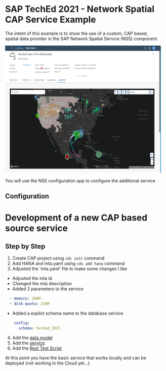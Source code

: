 # SAP TechEd 2021 - Network Spatial CAP Service Example  
The intent of this example is to show the use of a custom, CAP based, spatial data provider in the SAP Network Spatial Service (NSS) component.

<img src="./doc/images/ain-nss-screenshot.png" alt="AIN NSS Screenshot" height="411" width="640"/>

You will use the NSS configuration app to configure the additional service

## Configuration

# Development of a new CAP based source service 
## Step by Step
1. Create CAP project using `cds init` command
2. Add HANA and mta.yaml using `cds add hana` command
3. Adjusted the 'mta.yaml' file to make some changes I like
  - Adjusted the mta id
  - Changed the mta description
  - Added 2 parameters to the service
  ```yaml
    - memory: 200M
    - disk-quota: 250M
  ```
  - Added a explict schema name to the database service
  ```yaml
      config:
        schema: teched_2021
  ```
4. Add the [data model](./db/core.cds)
5. Add the [service](./srv/example.cds)
6. Add the [Rest Test Script](./test/example-service.http)

At this point you have the basic service that works locally and can be deployed (not working in the Cloud yet...).
